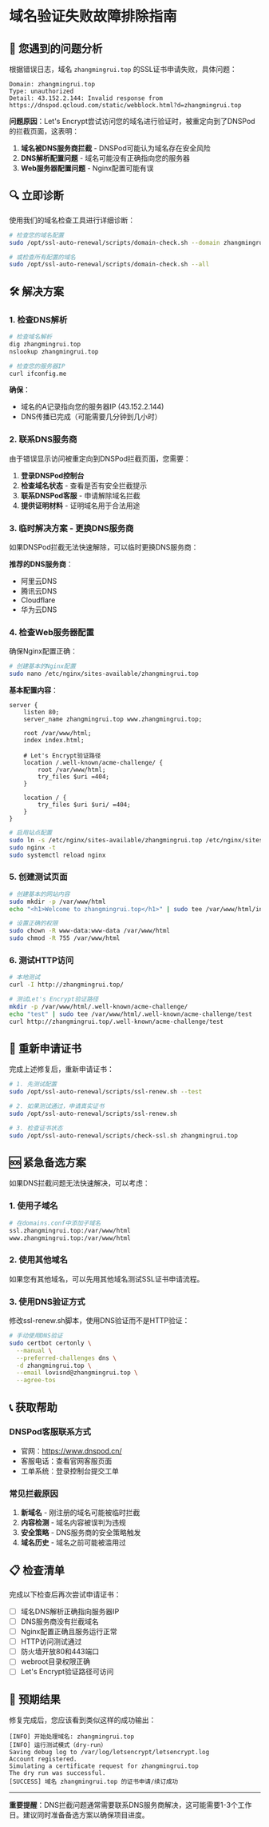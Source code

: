 # 域名验证失败故障排除指南

## 🚨 您遇到的问题分析

根据错误日志，域名 `zhangmingrui.top` 的SSL证书申请失败，具体问题：

```
Domain: zhangmingrui.top
Type: unauthorized
Detail: 43.152.2.144: Invalid response from https://dnspod.qcloud.com/static/webblock.html?d=zhangmingrui.top
```

**问题原因**：Let's Encrypt尝试访问您的域名进行验证时，被重定向到了DNSPod的拦截页面，这表明：

1. **域名被DNS服务商拦截** - DNSPod可能认为域名存在安全风险
2. **DNS解析配置问题** - 域名可能没有正确指向您的服务器
3. **Web服务器配置问题** - Nginx配置可能有误

## 🔍 立即诊断

使用我们的域名检查工具进行详细诊断：

```bash
# 检查您的域名配置
sudo /opt/ssl-auto-renewal/scripts/domain-check.sh --domain zhangmingrui.top --webroot /var/www/html

# 或检查所有配置的域名
sudo /opt/ssl-auto-renewal/scripts/domain-check.sh --all
```

## 🛠️ 解决方案

### 1. 检查DNS解析

```bash
# 检查域名解析
dig zhangmingrui.top
nslookup zhangmingrui.top

# 检查您的服务器IP
curl ifconfig.me
```

**确保**：
- 域名的A记录指向您的服务器IP (43.152.2.144)
- DNS传播已完成（可能需要几分钟到几小时）

### 2. 联系DNS服务商

由于错误显示访问被重定向到DNSPod拦截页面，您需要：

1. **登录DNSPod控制台**
2. **检查域名状态** - 查看是否有安全拦截提示
3. **联系DNSPod客服** - 申请解除域名拦截
4. **提供证明材料** - 证明域名用于合法用途

### 3. 临时解决方案 - 更换DNS服务商

如果DNSPod拦截无法快速解除，可以临时更换DNS服务商：

**推荐的DNS服务商**：
- 阿里云DNS
- 腾讯云DNS
- Cloudflare
- 华为云DNS

### 4. 检查Web服务器配置

确保Nginx配置正确：

```bash
# 创建基本的Nginx配置
sudo nano /etc/nginx/sites-available/zhangmingrui.top
```

**基本配置内容**：
```nginx
server {
    listen 80;
    server_name zhangmingrui.top www.zhangmingrui.top;
    
    root /var/www/html;
    index index.html;
    
    # Let's Encrypt验证路径
    location /.well-known/acme-challenge/ {
        root /var/www/html;
        try_files $uri =404;
    }
    
    location / {
        try_files $uri $uri/ =404;
    }
}
```

```bash
# 启用站点配置
sudo ln -s /etc/nginx/sites-available/zhangmingrui.top /etc/nginx/sites-enabled/
sudo nginx -t
sudo systemctl reload nginx
```

### 5. 创建测试页面

```bash
# 创建基本的网站内容
sudo mkdir -p /var/www/html
echo "<h1>Welcome to zhangmingrui.top</h1>" | sudo tee /var/www/html/index.html

# 设置正确的权限
sudo chown -R www-data:www-data /var/www/html
sudo chmod -R 755 /var/www/html
```

### 6. 测试HTTP访问

```bash
# 本地测试
curl -I http://zhangmingrui.top/

# 测试Let's Encrypt验证路径
mkdir -p /var/www/html/.well-known/acme-challenge/
echo "test" | sudo tee /var/www/html/.well-known/acme-challenge/test
curl http://zhangmingrui.top/.well-known/acme-challenge/test
```

## 🔄 重新申请证书

完成上述修复后，重新申请证书：

```bash
# 1. 先测试配置
sudo /opt/ssl-auto-renewal/scripts/ssl-renew.sh --test

# 2. 如果测试通过，申请真实证书
sudo /opt/ssl-auto-renewal/scripts/ssl-renew.sh

# 3. 检查证书状态
sudo /opt/ssl-auto-renewal/scripts/check-ssl.sh zhangmingrui.top
```

## 🆘 紧急备选方案

如果DNS拦截问题无法快速解决，可以考虑：

### 1. 使用子域名

```bash
# 在domains.conf中添加子域名
ssl.zhangmingrui.top:/var/www/html
www.zhangmingrui.top:/var/www/html
```

### 2. 使用其他域名

如果您有其他域名，可以先用其他域名测试SSL证书申请流程。

### 3. 使用DNS验证方式

修改ssl-renew.sh脚本，使用DNS验证而不是HTTP验证：

```bash
# 手动使用DNS验证
sudo certbot certonly \
  --manual \
  --preferred-challenges dns \
  -d zhangmingrui.top \
  --email lovisnd@zhangmingrui.top \
  --agree-tos
```

## 📞 获取帮助

### DNSPod客服联系方式
- 官网：https://www.dnspod.cn/
- 客服电话：查看官网客服页面
- 工单系统：登录控制台提交工单

### 常见拦截原因
1. **新域名** - 刚注册的域名可能被临时拦截
2. **内容检测** - 域名内容被误判为违规
3. **安全策略** - DNS服务商的安全策略触发
4. **域名历史** - 域名之前可能被滥用过

## 📋 检查清单

完成以下检查后再次尝试申请证书：

- [ ] 域名DNS解析正确指向服务器IP
- [ ] DNS服务商没有拦截域名
- [ ] Nginx配置正确且服务运行正常
- [ ] HTTP访问测试通过
- [ ] 防火墙开放80和443端口
- [ ] webroot目录权限正确
- [ ] Let's Encrypt验证路径可访问

## 🎯 预期结果

修复完成后，您应该看到类似这样的成功输出：

```
[INFO] 开始处理域名: zhangmingrui.top
[INFO] 运行测试模式（dry-run）
Saving debug log to /var/log/letsencrypt/letsencrypt.log
Account registered.
Simulating a certificate request for zhangmingrui.top
The dry run was successful.
[SUCCESS] 域名 zhangmingrui.top 的证书申请/续订成功
```

---

**重要提醒**：DNS拦截问题通常需要联系DNS服务商解决，这可能需要1-3个工作日。建议同时准备备选方案以确保项目进度。